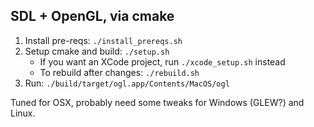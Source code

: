 ## SDL + OpenGL, via cmake

1. Install pre-reqs: `./install_prereqs.sh`
2. Setup cmake and build: `./setup.sh`
    * If you want an XCode project, run `./xcode_setup.sh` instead
    * To rebuild after changes: `./rebuild.sh`
3. Run: `./build/target/ogl.app/Contents/MacOS/ogl`

Tuned for OSX, probably need some tweaks for Windows (GLEW?) and Linux.
